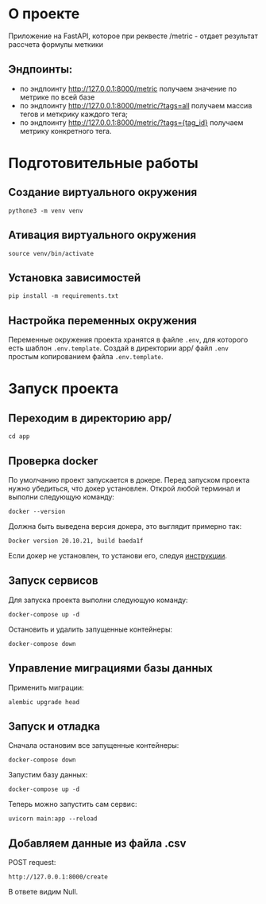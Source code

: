 # О проекте


Приложение на FastAPI, которое при реквесте /metric - отдает результат рассчета формулы меткики


## Эндпоинты:
* по эндпоинту http://127.0.0.1:8000/metric получаем значение по метрике по всей базе
* по эндпоинту http://127.0.0.1:8000/metric/?tags=all получаем массив тегов и меткрику каждого тега;
* по эндпоинту http://127.0.0.1:8000/metric/?tags={tag_id} получаем метрику конкретного тега.

# Подготовительные работы
## Создание виртуального окружения
```
pythone3 -m venv venv
```

## Ативация виртуального окружения
```
source venv/bin/activate
```

## Установка зависимостей
```
pip install -m requirements.txt
```

## Настройка переменных окружения
Переменные окружения проекта хранятся в файле `.env`, для которого есть шаблон `.env.template`.
Создай в директории app/ файл `.env` простым копированием файла `.env.template`.


# Запуск проекта
## Переходим в директорию app/
```
cd app
```

## Проверка docker
По умолчанию проект запускается в докере. Перед запуском проекта нужно убедиться, что докер
установлен. Открой любой терминал и выполни следующую команду:
```
docker --version
```
Должна быть выведена версия докера, это выглядит примерно так:
```
Docker version 20.10.21, build baeda1f
```
Если докер не установлен, то установи его, следуя [инструкции](https://docs.docker.com/get-docker/).


## Запуск сервисов
Для запуска проекта выполни следующую команду:
```
docker-compose up -d
```

Остановить и удалить запущенные контейнеры:
```
docker-compose down
```

## Управление миграциями базы данных

Применить миграции:
```
alembic upgrade head
```

## Запуск и отладка

Сначала остановим все запущенные контейнеры:
```
docker-compose down
```
Запустим базу данных:
```
docker-compose up -d
```
Теперь можно запустить сам сервис:
```
uvicorn main:app --reload
```

## Добавляем данные из файла .csv

POST request:
```
http://127.0.0.1:8000/create
```
В ответе видим Null.